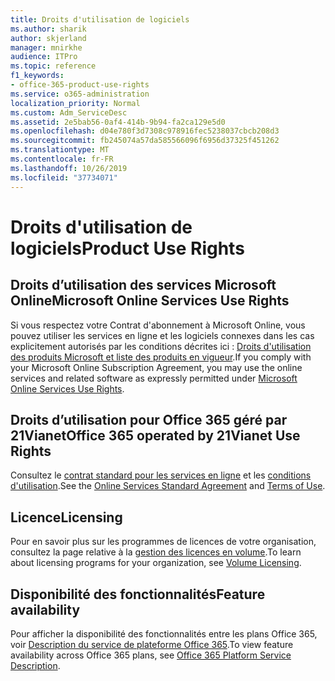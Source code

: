 ```yaml
---
title: Droits d'utilisation de logiciels
ms.author: sharik
author: skjerland
manager: mnirkhe
audience: ITPro
ms.topic: reference
f1_keywords:
- office-365-product-use-rights
ms.service: o365-administration
localization_priority: Normal
ms.custom: Adm_ServiceDesc
ms.assetid: 2e5bab56-0af4-414b-9b94-fa2ca129e5d0
ms.openlocfilehash: d04e780f3d7308c978916fec5238037cbcb208d3
ms.sourcegitcommit: fb245074a57da585566096f6956d37325f451262
ms.translationtype: MT
ms.contentlocale: fr-FR
ms.lasthandoff: 10/26/2019
ms.locfileid: "37734071"
---
```

# <a name="product-use-rights"></a><span data-ttu-id="0d2f0-102">Droits d'utilisation de logiciels</span><span class="sxs-lookup"><span data-stu-id="0d2f0-102">Product Use Rights</span></span>

## <a name="microsoft-online-services-use-rights"></a><span data-ttu-id="0d2f0-103">Droits d’utilisation des services Microsoft Online</span><span class="sxs-lookup"><span data-stu-id="0d2f0-103">Microsoft Online Services Use Rights</span></span>

<span data-ttu-id="0d2f0-104">Si vous respectez votre Contrat d'abonnement à Microsoft Online, vous pouvez utiliser les services en ligne et les logiciels connexes dans les cas explicitement autorisés par les conditions décrites ici : [Droits d'utilisation des produits Microsoft et liste des produits en vigueur](https://www.microsoftvolumelicensing.com/DocumentSearch.aspx?Mode=3&DocumentTypeId=37&ShowArchived=true).</span><span class="sxs-lookup"><span data-stu-id="0d2f0-104">If you comply with your Microsoft Online Subscription Agreement, you may use the online services and related software as expressly permitted under [Microsoft Online Services Use Rights](https://www.microsoftvolumelicensing.com/DocumentSearch.aspx?Mode=3&DocumentTypeId=37&ShowArchived=true).</span></span>
  
## <a name="office-365-operated-by-21vianet-use-rights"></a><span data-ttu-id="0d2f0-105">Droits d’utilisation pour Office 365 géré par 21Vianet</span><span class="sxs-lookup"><span data-stu-id="0d2f0-105">Office 365 operated by 21Vianet Use Rights</span></span>

<span data-ttu-id="0d2f0-106">Consultez le [contrat standard pour les services en ligne](https://www.21vbluecloud.com/office365/O365-AgreeWebDir/) et les [conditions d'utilisation](https://www.21vbluecloud.com/office365/O365-TOU/).</span><span class="sxs-lookup"><span data-stu-id="0d2f0-106">See the [Online Services Standard Agreement](https://www.21vbluecloud.com/office365/O365-AgreeWebDir/) and [Terms of Use](https://www.21vbluecloud.com/office365/O365-TOU/).</span></span>
  
## <a name="licensing"></a><span data-ttu-id="0d2f0-107">Licence</span><span class="sxs-lookup"><span data-stu-id="0d2f0-107">Licensing</span></span>

<span data-ttu-id="0d2f0-108">Pour en savoir plus sur les programmes de licences de votre organisation, consultez la page relative à la [gestion des licences en volume](https://go.microsoft.com/fwlink/?LinkId=393693).</span><span class="sxs-lookup"><span data-stu-id="0d2f0-108">To learn about licensing programs for your organization, see [Volume Licensing](https://go.microsoft.com/fwlink/?LinkId=393693).</span></span>
  
## <a name="feature-availability"></a><span data-ttu-id="0d2f0-109">Disponibilité des fonctionnalités</span><span class="sxs-lookup"><span data-stu-id="0d2f0-109">Feature availability</span></span>

<span data-ttu-id="0d2f0-110">Pour afficher la disponibilité des fonctionnalités entre les plans Office 365, voir [Description du service de plateforme Office 365](office-365-platform-service-description.md).</span><span class="sxs-lookup"><span data-stu-id="0d2f0-110">To view feature availability across Office 365 plans, see [Office 365 Platform Service Description](office-365-platform-service-description.md).</span></span>
  

